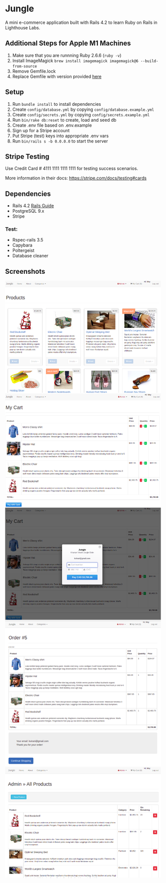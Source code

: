 # Jungle

A mini e-commerce application built with Rails 4.2 to learn Ruby on Rails in Lighthouse Labs.

## Additional Steps for Apple M1 Machines

1. Make sure that you are runnning Ruby 2.6.6 (`ruby -v`)
1. Install ImageMagick `brew install imagemagick imagemagick@6 --build-from-source`
2. Remove Gemfile.lock
3. Replace Gemfile with version provided [here](https://gist.githubusercontent.com/FrancisBourgouin/831795ae12c4704687a0c2496d91a727/raw/ce8e2104f725f43e56650d404169c7b11c33a5c5/Gemfile)

## Setup

1. Run `bundle install` to install dependencies
2. Create `config/database.yml` by copying `config/database.example.yml`
3. Create `config/secrets.yml` by copying `config/secrets.example.yml`
4. Run `bin/rake db:reset` to create, load and seed db
5. Create .env file based on .env.example
6. Sign up for a Stripe account
7. Put Stripe (test) keys into appropriate .env vars
8. Run `bin/rails s -b 0.0.0.0` to start the server

## Stripe Testing

Use Credit Card # 4111 1111 1111 1111 for testing success scenarios.

More information in their docs: <https://stripe.com/docs/testing#cards>

## Dependencies

* Rails 4.2 [Rails Guide](http://guides.rubyonrails.org/v4.2/)
* PostgreSQL 9.x
* Stripe

### Test:
* Rspec-rails 3.5
* Capybara
* Poltergeist
* Database cleaner

## Screenshots
!["Screenshot of the home page"](https://github.com/Thainnt/jungle-rails/blob/master/docs/Jungle-homepage.png?raw=true)
!["Screenshot of the shopping cart"](https://github.com/Thainnt/jungle-rails/blob/master/docs/Jungle-cart.png?raw=true)
!["Screenshot of a payment"](https://github.com/Thainnt/jungle-rails/blob/master/docs/Jungle-payment.png?raw=true)
!["Screenshot of an order"](https://github.com/Thainnt/jungle-rails/blob/master/docs/Jungle-order.png?raw=true)
!["Screenshot of an admin page"](https://github.com/Thainnt/jungle-rails/blob/master/docs/Jungle-admin.png?raw=true)
